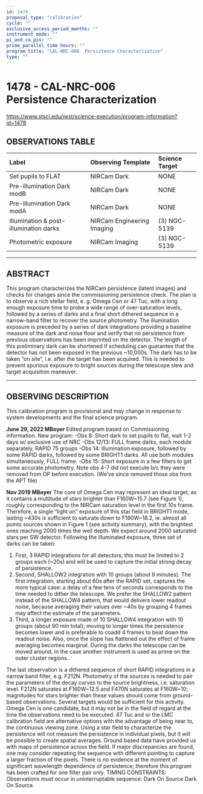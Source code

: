 ```yaml
---
id: 1478
proposal_type: "calibration"
cycle: ""
exclusive_access_period_months: ""
instrument_mode: ""
pi_and_co_pis: ""
prime_parallel_time_hours: ""
program_title: "CAL-NRC-006  Persistence Characterization"
type: ""
---
```

# 1478 - CAL-NRC-006  Persistence Characterization
https://www.stsci.edu/jwst/science-execution/program-information?id=1478
## OBSERVATIONS TABLE
| Label                           | Observing Template             | Science Target   |
| :------------------------------ | :----------------------------- | :--------------- |
| Set pupils to FLAT              | NIRCam Dark                    | NONE             |
| Pre-illumination Dark modB      | NIRCam Dark                    | NONE             |
| Pre-illumination Dark modA      | NIRCam Dark                    | NONE             |
| Illumination & post-illumination darks | NIRCam Engineering Imaging | (3) NGC-5139     |
| Photometric exposure            | NIRCam Imaging                 | (3) NGC-5139     |

---

## ABSTRACT

This program characterizes the NIRCam persistence (latent images) and checks for changes since the commissioning persistence check. The plan is to observe a rich stellar field, e. g. Omega Cen or 47 Tuc, with a long enough exposure time to probe a wide range of over-saturation levels, followed by a series of darks and a final short dithered sequence in a narrow-band filter to recover the source photometry. The illumination exposure is preceded by a series of dark integrations providing a baseline measure of the dark and noise floor and verify that no persistence from previous observations has been imprinted on the detector. The length of this preliminary dark can be shortened if scheduling can guarantee that the detector has not been exposed in the previous ~10,000s. The dark has to be taken “on site”, i.e. after the target has been acquired. This is needed to prevent spurious exposure to bright sources during the telescope slew and target acquisition maneuver.

---

## OBSERVING DESCRIPTION

This calibration program is provisional and may change in response to system developments and the final science program.

**June 29, 2022 MBoyer**
Edited program based on Commissioning information. New program:
-Obs 8: Short dark to set pupils to flat, wait 1-2 days w/ exclusive use of NRC
-Obs 12/13: FULL frame darks, each module separately, RAPID 75 groups
-Obs 14: Illumination exposure, followed by some RAPID darks, followed by some BRIGHT1 darks. All use both modules simultaneously, FULL frame.
-Obs 15: Short exposure in a few filters to get some accurate photometry.
Note obs 4-7 did not execute b/c they were removed from OP before execution. (We've since removed those obs from the APT file)

**Nov 2019 MBoyer**
The core of Omega Cen may represent an ideal target, as it contains a multitude of stars brighter than F160W~15.7 (see Figure 1), roughly corresponding to the NIRCam saturation level in the first 10s frame. Therefore, a single “light on” exposure of this star field in BRIGHT1 mode, lasting ~430s is sufficient to saturate down to F160W~18.2, ie. almost all points sources shown in Figure 1 (see activity summary), with the brightest ones reaching 2000 times the well depth. We expect around 2000 saturated stars per SW detector.
Following the illuminated exposure, three set of darks can be taken:
1) First, 3 RAPID integrations for all detectors; this must be limited to 2 groups each (~20s) and will be used to capture the initial strong decay of persistence.
2) Second, SHALLOW2 integration with 10 groups (about 9 minutes). The first integration, starting about 60s after the RAPID set, captures the more typical case: a delay of a few tens of seconds corresponds to the time needed to dither the telescope. We prefer the SHALLOW2 pattern instead of the SHALLOW4 pattern, that would delivers lower readout noise, because averaging their values over ~40s by grouping 4 frames may affect the estimate of the parameters.
3) Third, a longer exposure made of 10 SHALLOW4 integration with 10 groups (about 90 min total); moving to longer times the persistence becomes lower and is preferable to coadd 4 frames to beat down the readout noise. Also, once the slope has flattened out the effect of frame averaging becomes marginal.
During the darks the telescope can be moved around, in the case another instrument is used as prime on the outer cluster regions..

The last observation is a dithered sequence of short RAPID integrations in a narrow band filter, e.g. F212N. Photometry of the sources is needed to pair the parameters of the decay curves to the source brightness, i.e. saturation level. F212N saturates at F160W~12.5 and F470N saturates at F160W~10; magnitudes for stars brighter than these values should come from ground-based observations.
Several targets would be sufficient for this activity. Omega Cen is one candidate, but it may not be in the field of regard at the time the observations need to be executed. 47 Tuc and or the LMC calibration field are alternative options with the advantage of being near to, the continuous viewing zone.
Using a star field to characterize the persistence will not measure the persistence in individual pixels, but it will be possible to create spatial averages. Ground based data have provided us with maps of persistence across the field. If major discrepancies are found, one may consider repeating the sequence with different pointing to capture a larger fraction of the pixels.
There is no evidence at the moment of significant wavelength dependence of persistence; therefore this program has been crafted for one filter pair only.
TIMING CONSTRAINTS: Observations must occur in uninterruptable sequence: Dark On Source Dark On Source.